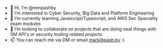 - 👋 Hi, I’m @mmpashby
- 👀 I’m interested in Cyber Security, Big Data and Platform Engineering
- 🌱 I’m currently learning Javascript/Typescript, and AWS Sec Speciality exam modules
- 💞️ I’m looking to collaborate on projects that are doing neat things with SM API's or security tooling related projects
- 📫 You can reach me via DM or email mark@pash.by :)

<!---
mmpashby/mmpashby is a ✨ special ✨ repository because its `README.md` (this file) appears on your GitHub profile.
You can click the Preview link to take a look at your changes.
--->
